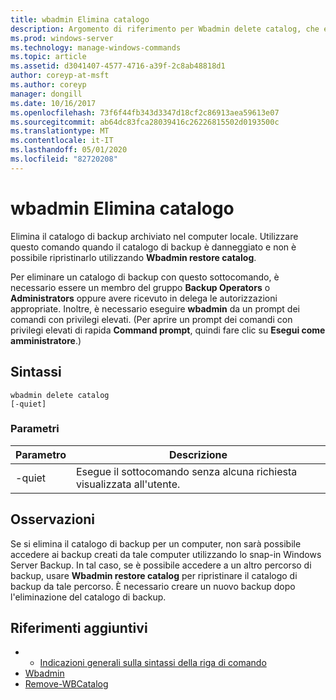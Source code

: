 ```yaml
---
title: wbadmin Elimina catalogo
description: Argomento di riferimento per Wbadmin delete catalog, che elimina il catalogo di backup archiviato nel computer locale.
ms.prod: windows-server
ms.technology: manage-windows-commands
ms.topic: article
ms.assetid: d3041407-4577-4716-a39f-2c8ab48818d1
author: coreyp-at-msft
ms.author: coreyp
manager: dongill
ms.date: 10/16/2017
ms.openlocfilehash: 73f6f44fb343d3347d18cf2c86913aea59613e07
ms.sourcegitcommit: ab64dc83fca28039416c26226815502d0193500c
ms.translationtype: MT
ms.contentlocale: it-IT
ms.lasthandoff: 05/01/2020
ms.locfileid: "82720208"
---
```

# <a name="wbadmin-delete-catalog"></a>wbadmin Elimina catalogo



Elimina il catalogo di backup archiviato nel computer locale. Utilizzare questo comando quando il catalogo di backup è danneggiato e non è possibile ripristinarlo utilizzando **Wbadmin restore catalog**.

Per eliminare un catalogo di backup con questo sottocomando, è necessario essere un membro del gruppo **Backup Operators** o **Administrators** oppure avere ricevuto in delega le autorizzazioni appropriate. Inoltre, è necessario eseguire **wbadmin** da un prompt dei comandi con privilegi elevati. (Per aprire un prompt dei comandi con privilegi elevati di rapida **Command prompt**, quindi fare clic su **Esegui come amministratore**.)

## <a name="syntax"></a>Sintassi

```
wbadmin delete catalog
[-quiet]
```

### <a name="parameters"></a>Parametri

|Parametro|Descrizione|
|---------|-----------|
|-quiet|Esegue il sottocomando senza alcuna richiesta visualizzata all'utente.|

## <a name="remarks"></a>Osservazioni

Se si elimina il catalogo di backup per un computer, non sarà possibile accedere ai backup creati da tale computer utilizzando lo snap-in Windows Server Backup. In tal caso, se è possibile accedere a un altro percorso di backup, usare **Wbadmin restore catalog** per ripristinare il catalogo di backup da tale percorso. È necessario creare un nuovo backup dopo l'eliminazione del catalogo di backup.

## <a name="additional-references"></a>Riferimenti aggiuntivi

-   - [Indicazioni generali sulla sintassi della riga di comando](command-line-syntax-key.md)
-   [Wbadmin](wbadmin.md)
-   [Remove-WBCatalog](https://technet.microsoft.com/library/jj902445.aspx)